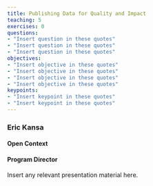 ```yaml
---
title: Publishing Data for Quality and Impact
teaching: 5
exercises: 0
questions:
- "Insert question in these quotes"
- "Insert question in these quotes"
- "Insert question in these quotes"
objectives:
- "Insert objective in these quotes"
- "Insert objective in these quotes"
- "Insert objective in these quotes"
- "Insert objective in these quotes"
keypoints:
- "Insert keypoint in these quotes"
- "Insert keypoint in these quotes"
---
```


### Eric Kansa
#### Open Context 
#### Program Director

Insert any relevant presentation material here.
